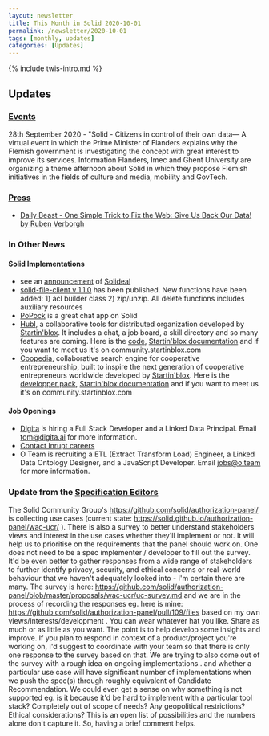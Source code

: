 ```yaml
---
layout: newsletter
title: This Month in Solid 2020-10-01
permalink: /newsletter/2020-10-01
tags: [monthly, updates]
categories: [Updates]
---
```

{% include twis-intro.md %}

## Updates

### [Events](https://solidproject.org/events)

28th September 2020 - "Solid - Citizens in control of their own data— A virtual event in which the Prime Minister of Flanders explains why the Flemish government is investigating the concept with great interest to improve its services. Information Flanders, Imec and Ghent University are organizing a theme afternoon about Solid in which they propose Flemish initiatives in the fields of culture and media, mobility and GovTech.

### [Press](https://solidproject.org/press)
* [Daily Beast - One Simple Trick to Fix the Web: Give Us Back Our Data! by Ruben Verborgh](https://www.thedailybeast.com/one-simple-trick-to-fix-the-web-give-us-back-our-data)

### In Other News

#### Solid Implementations
* see an [announcement](https://forum.solidproject.org/t/making-access-to-solid-pods-data-a-breeze-solideal-storage/3427) of [Solideal](https://github.com/solideal/storage)
* [solid-file-client v 1.1.0](https://gitHub.com/jeff-zucker/solid-file-client) has been published. New functions have been added: 1) acl builder class 2) zip/unzip. All delete functions includes auxiliary resources
* [PoPock](https://scenaristeur.github.io/solid-vue-panes/chat) is a great chat app on Solid 
* [Hubl](https://hubl.world/en/), a collaborative tools for distributed organization developed by [Startin'blox](https://startinblox.com/en/). It includes a chat, a job board, a skill directory and so many features are coming. Here is the [code](https://git.startinblox.com/applications/hubl), [Startin'blox documentation](https://docs.startinblox.com) and if you want to meet us it's on community.startinblox.com
* [Coopedia](https://coopedia.starter.coop/en/), collaborative search engine for cooperative entrepreneurship, built to inspire the next generation of cooperative entrepreneurs worldwide developed by [Startin'blox](https://startinblox.com/en/). Here is the [developper pack](https://coopseurope.coop/sites/default/files/Developer%20Pack%20Coopedia.pdf), [Startin'blox documentation](https://docs.startinblox.com) and if you want to meet us it's on community.startinblox.com

#### Job Openings
* [Digita](https://www.digita.ai/careers) is hiring a Full Stack Developer and a Linked Data Principal. Email tom@digita.ai for more information.
* [Contact Inrupt careers](https://inrupt.com/careers) 
* O Team is recruiting a ETL (Extract Transform Load) Engineer, a Linked Data Ontology Designer, and a JavaScript Developer. Email jobs@o.team for more information. 

### Update from the [Specification Editors](https://github.com/solid/process/blob/master/editors.md)
The Solid Community Group's https://github.com/solid/authorization-panel/ is collecting use cases (current state: https://solid.github.io/authorization-panel/wac-ucr/ ). There is also a survey to better understand stakeholders views and interest in the use cases whether they'll implement or not. It will help us to prioritise on the requirements that the panel should work on. One does not need to be a spec implementer / developer to fill out the survey. It'd be even better to gather responses from a wide range of stakeholders to further identify privacy, security, and ethical concerns or real-world behaviour that we haven't adequately looked into - I'm certain there are many. The survey is here: https://github.com/solid/authorization-panel/blob/master/proposals/wac-ucr/uc-survey.md and we are in the process of recording the responses eg. here is mine: https://github.com/solid/authorization-panel/pull/109/files based on my own views/interests/development . You can wear whatever hat you like. Share as much or as little as you want. The point is to help develop some insights and improve.
If you plan to respond in context of a product/project you're working on, I'd suggest to coordinate with your team so that there is only one response to the survey based on that.
We are trying to also come out of the survey with a rough idea on ongoing implementations.. and whether a particular use case will have significant number of implementations when we push the spec(s) through roughly equivalent of Candidate Recommendation. We could even get a sense on why something is not supported eg. is it because it'd be hard to implement with a particular tool stack? Completely out of scope of needs? Any geopolitical restrictions? Ethical considerations? This is an open list of possibilities and the numbers alone don't capture it. So, having a brief comment helps.
